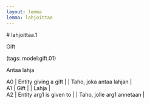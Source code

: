 ```yaml
---
layout: lemma
lemma: lahjoittaa
---
```


<div class="sense">
# <span class="sensename">lahjoittaa.1</span>

<span class="description">Gift</span>

(tags: model:gift.01)

<span class="description">Antaa lahja</span>

A0 | Entity giving a gift |   | Taho, joka antaa lahjan |  
A1 | Gift |   | Lahja |  
A2 | Entity arg1 is given to |   | Taho, jolle arg1 annetaan |  

</div>

